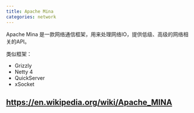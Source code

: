 ```yaml
---
title: Apache Mina 
categories: network
---
```


Apache Mina 是一款网络通信框架，用来处理网络IO，提供低级、高级的网络相关的API。

类似框架：

- Grizzly
- Netty 4
- QuickServer
- xSocket

## https://en.wikipedia.org/wiki/Apache_MINA
